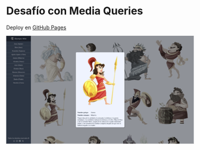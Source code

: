# Desafío con Media Queries

Deploy en [GitHub Pages](https://albotero.github.io/olympus-wiki/)

[![Deploy](./assets/img/screenshot.png)](https://albotero.github.io/olympus-wiki/)
